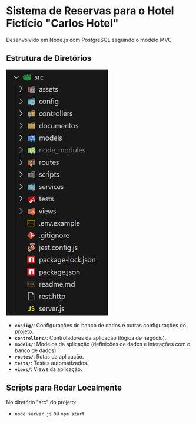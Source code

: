 # Sistema de Reservas para o Hotel Fictício "Carlos Hotel"
Desenvolvido em Node.js com PostgreSQL seguindo o modelo MVC

Estrutura de Diretórios
-----------------------
<img src="src/assets/estrutura-de-pastas.png"><br>
* **`config/`**: Configurações do banco de dados e outras configurações do projeto.
* **`controllers/`**: Controladores da aplicação (lógica de negócio).
* **`models/`**: Modelos da aplicação (definições de dados e interações com o banco de dados).
* **`routes/`**: Rotas da aplicação.
* **`tests/`**: Testes automatizados.
* **`views/`**: Views da aplicação.

Scripts para Rodar Localmente
-------------------
No diretório "src" do projeto:
* `node server.js` ou `npm start`
